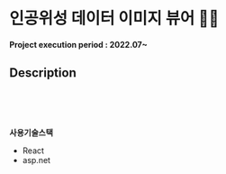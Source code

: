 # 인공위성 데이터 이미지 뷰어 👵👴

#### Project execution period : 2022.07~

## Description
<br><br><br>

**사용기술스택**
<ul>
  <li>React</li>
  <li>asp.net</li>
</ul>

